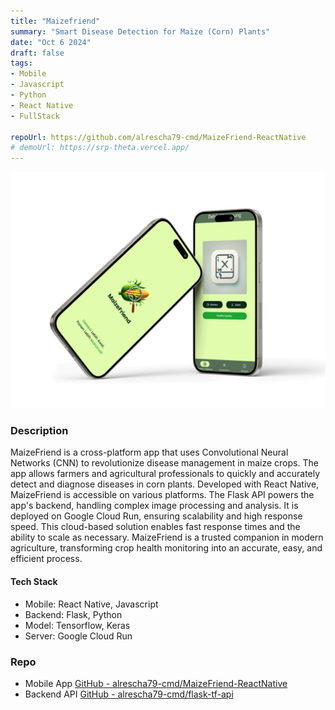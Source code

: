```yaml
---
title: "Maizefriend"
summary: "Smart Disease Detection for Maize (Corn) Plants"
date: "Oct 6 2024"
draft: false
tags:
- Mobile
- Javascript
- Python
- React Native
- FullStack

repoUrl: https://github.com/alrescha79-cmd/MaizeFriend-ReactNative
# demoUrl: https://srp-theta.vercel.app/
---
```


![Maizefriend](<../../../../public/maizefriend.png>)

### Description

MaizeFriend is a cross-platform app that uses Convolutional Neural Networks (CNN) to revolutionize disease management in maize crops. The app allows farmers and agricultural professionals to quickly and accurately detect and diagnose diseases in corn plants. Developed with React Native, MaizeFriend is accessible on various platforms. The Flask API powers the app's backend, handling complex image processing and analysis. It is deployed on Google Cloud Run, ensuring scalability and high response speed. This cloud-based solution enables fast response times and the ability to scale as necessary. MaizeFriend is a trusted companion in modern agriculture, transforming crop health monitoring into an accurate, easy, and efficient process.

#### Tech Stack

- Mobile: React Native, Javascript
- Backend: Flask, Python
- Model: Tensorflow, Keras
- Server: Google Cloud Run

### Repo

- Mobile App [GitHub - alrescha79-cmd/MaizeFriend-ReactNative](https://github.com/alrescha79-cmd/MaizeFriend-ReactNative)
- Backend API [GitHub - alrescha79-cmd/flask-tf-api](https://github.com/alrescha79-cmd/flask-tf-api)
